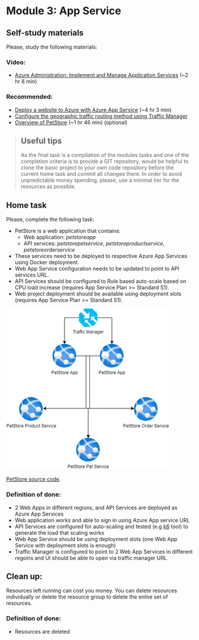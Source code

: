 # Module 3: App Service
## Self-study materials
Please, study the following materials:
### Video:

- [Azure Administration: Implement and Manage Application Services](https://www.linkedin.com/learning/azure-administration-implement-and-manage-application-services) (~2 hr 8 min)

### Recommended:
- [Deploy a website to Azure with Azure App Service](https://docs.microsoft.com/en-us/learn/paths/deploy-a-website-with-azure-app-service/)  (~4 hr 3 min)
- [Configure the geographic traffic routing method using Traffic Manager](https://learn.microsoft.com/en-us/azure/traffic-manager/traffic-manager-configure-geographic-routing-method)
- [Overview of PetStore](https://github.com/chtrembl/azure-cloud/tree/main/petstore)  (~1 hr 46 min) (optional)

> ## Useful tips
> As the final task is a compilation of the modules tasks and one of the completion criteria is to provide a GIT repository, would be helpful to clone the basic project to your own code repository before the current home task and commit all changes there.
In order to avoid unpredictable money spending, please, use a minimal tier for the resources as possible.

## Home task
Please, complete the following task:

- PetStore is a web application that contains:
  * Web application: *petstoreapp*
  * API services: *petstorepetservice*, *petstoreproductservice*, *petstoreorderservice*
- These services need to be deployed to respective Azure App Services using Docker deployment.
- Web App Service configuration needs to be updated to point to API services URL.
- API Services should be configured to Rule based auto-scale based on CPU load increase (requires App Service Plan >= Standard S1).
- Web project deployment should be available using deployment slots (requires App Service Plan >= Standard S1).

![PetStore Diagram](CloudXJavaAzureDev-module3.png)

[PetStore source code](https://git.epam.com/anton_lytunenko/cloudx-java-azure-dev/-/tree/main).

### Definition of done:

- 2 Web Apps in different regions, and API Services are deployed as Azure App Services
- Web application works and able to sign in using Azure App service URL
- API Services are configured for auto-scaling and tested (e.g [k6](https://k6.io/) tool) to generate the load that scaling works
- Web App Service should be using deployment slots (one Web App Service with deployment slots is enough)
- Traffic Manager is configured to point to 2 Web App Services in different regoins and UI should be able to open via traffic manager URL

## Clean up:
Resources left running can cost you money. You can delete resources individually or delete the resource group to delete the entire set of resources.
### Definition of done:
- Resources are deleted


